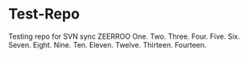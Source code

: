 Test-Repo
=========

Testing repo for SVN sync
ZEERROO
One.
Two.
Three.
Four.
Five.
Six.
Seven.
Eight.
Nine.
Ten.
Eleven.
Twelve.
Thirteen.
Fourteen.
